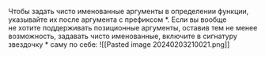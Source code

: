 Чтобы задать чисто именованные аргументы в определении функции, указывайте их после аргумента с префиксом \*. Если вы вообще не хотите поддерживать позиционные аргументы, оставив тем не менее возможность, задавать чисто именованные, включите в сигнатуру звездочку * саму по себе:
![[Pasted image 20240203210021.png]]